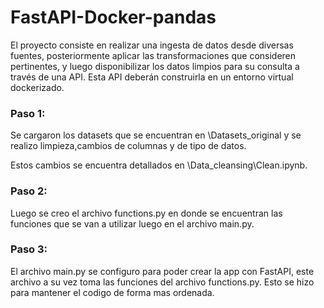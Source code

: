 # FastAPI-Docker-pandas

El proyecto consiste en realizar una ingesta de datos desde diversas fuentes, posteriormente aplicar las transformaciones que consideren pertinentes, y luego disponibilizar los datos limpios para su consulta a través de una API. Esta API deberán construirla en un entorno virtual dockerizado.

### Paso 1:

Se cargaron los datasets que se encuentran en \Datasets_original y se realizo limpieza,cambios de columnas y de tipo de datos.

Estos cambios se encuentra detallados en \Data_cleansing\Clean.ipynb.

### Paso 2:

Luego se creo el archivo functions.py en donde se encuentran las funciones que se van a utilizar luego en el archivo main.py.

### Paso 3:

El archivo main.py se configuro para poder crear la app con FastAPI, este archivo a su vez toma las funciones del archivo functions.py. Esto se hizo para mantener el codigo de forma mas ordenada.
